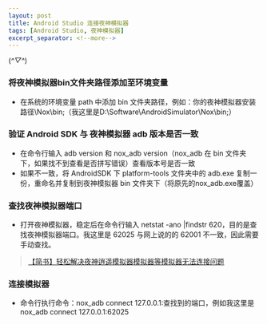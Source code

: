 ```yaml
---
layout: post
title: Android Studio 连接夜神模拟器
tags: [Android Studio, 夜神模拟器]
excerpt_separator: <!--more-->
---
```

(*^▽^*)
<!--more-->
### 将夜神模拟器bin文件夹路径添加至环境变量
- 在系统的环境变量 path 中添加 bin 文件夹路径，例如：你的夜神模拟器安装路径\Nox\bin;（我这里是D:\Software\AndroidSimulator\Nox\bin;）

### 验证 Android SDK 与 夜神模拟器 adb 版本是否一致
- 在命令行输入 adb version 和 nox_adb version（nox_adb 在 bin 文件夹下，如果找不到查看是否拼写错误）查看版本号是否一致
- 如果不一致，将 AndroidSDK 下 platform-tools 文件夹中的 adb.exe 复制一份，重命名并复制到夜神模拟器 bin 文件夹下（将原先的nox_adb.exe覆盖）

### 查找夜神模拟器端口
- 打开夜神模拟器，稳定后在命令行输入 netstat -ano |findstr 620，目的是查找夜神模拟器端口。我这里是 62025 与网上说的的 62001 不一致，因此需要手动查找。
> [【简书】轻松解决夜神逍遥模拟器模拟器等模拟器无法连接问题](https://www.jianshu.com/p/7642ab0c5afb)

### 连接模拟器
- 命令行执行命令：nox_adb connect 127.0.0.1:查找到的端口，例如我这里是 nox_adb connect 127.0.0.1:62025